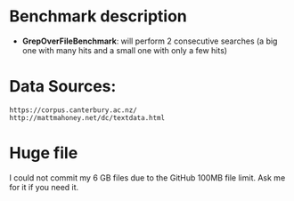 # Benchmark description

 - **GrepOverFileBenchmark**: will perform 2 consecutive searches (a big one with many hits and a small one with only a few hits)

# Data Sources:

```
https://corpus.canterbury.ac.nz/
http://mattmahoney.net/dc/textdata.html
```

# Huge file

I could not commit my 6 GB files due to the GitHub 100MB file limit. Ask me for it if you need it.
